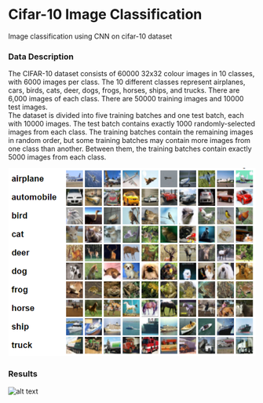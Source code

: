 # Cifar-10 Image Classification
Image classification using CNN on cifar-10 dataset


### Data Description
The CIFAR-10 dataset consists of 60000 32x32 colour images in 10 classes, with 6000 images per class. The 10 different classes represent airplanes, cars, birds, cats, deer, dogs, frogs, horses, ships, and trucks. There are 6,000 images of each class. There are 50000 training images and 10000 test images. <br/>
The dataset is divided into five training batches and one test batch, each with 10000 images. The test batch contains exactly 1000 randomly-selected images from each class. The training batches contain the remaining images in random order, but some training batches may contain more images from one class than another. Between them, the training batches contain exactly 5000 images from each class.


![alt text](https://github.com/ushashwat/Cifar10-CNN/blob/master/cifar-10_images.png)


### Results

![alt text](https://github.com/ushashwat/cifar10_cnn/blob/master/final%20image.png)
